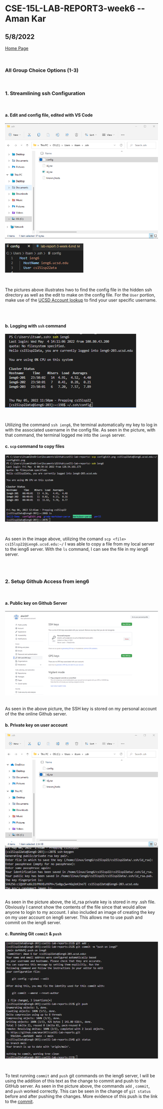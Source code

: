 # CSE-15L-LAB-REPORT3-week6 -- Aman Kar

## 5/8/2022


[Home Page](index.md)

<br>

### All Group Choice Options (1-3)

<br>

### 1. Streamlining ssh Configuration
<br>

#### a. Edit and config file, edited with VS Code

![Image](configIn-ssh.png)
<br>

![Image](configEdit.png)

<br>

The pictures above illustrates hwo to find the config file in the hidden ssh directory as well as the edit to make on the config file. For the `User` portion, make use of the [UCSD Account lookup](https://sdacs.ucsd.edu/cgi-bin/alloc-query) to find your user specific username.

<br>
<br>

#### b. Logging with `ssh` command

![Image](sshLogin.png)

<br>

Utilizing the command `ssh ieng6`, the terminal automatically my key to log in with the associated username in the config file. As seen in the picture, with that command, the terminal logged me into the `ieng6` server. 


#### c. `scp` command to copy files

![Image](copyFile.png)

<br>

As seen in the image above, utilizing the comand `scp <file> cs15lsp22@ieng6.ucsd.edu:~/` I was able to copy a file from my local server to the ieng6 server. With the `ls` command, I can see the file in my ieng6 server. 



<br>
<br>

### 2. Setup Github Access from ieng6

<br>

#### a. Public key on Github Server
![Image](gitSshKey.png)

<br>
As seen in the above picture, the SSH key is stored on my personal account of the the online Github server. 

<br>

#### b. Private key on user account
![Image](idRsaLocation.png)
![Image](privateKeyIeng6.png)

<br>
As seen in the picture above, the id_rsa private key is stored in my .ssh file. Obviously I cannot show the contents of the file since that would allow anyone to login to my account. I also included an image of creating the key on my user account on ieng6 server. This allows me to use push and commit on the ieng6 server.

<br>

#### c. Running Git `commit` & `push`

![Image](gitCommandsIeng6.png)

<br>

To test running `commit` and `push` git commands on the ieng6 server, I will be using the addition of this text as the change to commit and push to the GitHub server. As seen in the picture above, the commands `add` , `commit`, and `push` worked correctly. This can be seen in the change of `git status` before and after pushing the changes. More evidence of this push is the link to the [commit](https://github.com/akar247/cse15l-lab-reports/commit/daf68d948e68d463a2bea4463ab38d5d868e41ed).


